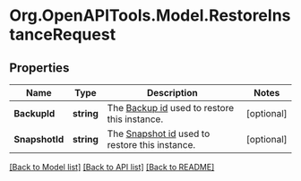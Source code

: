 # Org.OpenAPITools.Model.RestoreInstanceRequest

## Properties

Name | Type | Description | Notes
------------ | ------------- | ------------- | -------------
**BackupId** | **string** | The [Backup id](#operation/list-backups) used to restore this instance. | [optional] 
**SnapshotId** | **string** | The [Snapshot id](#operation/list-snapshots) used to restore this instance. | [optional] 

[[Back to Model list]](../README.md#documentation-for-models) [[Back to API list]](../README.md#documentation-for-api-endpoints) [[Back to README]](../README.md)

